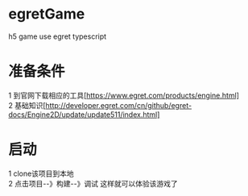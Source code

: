 # egretGame
 h5 game use egret typescript
# 准备条件
 1 到官网下载相应的工具[https://www.egret.com/products/engine.html] <br />
 2 基础知识[http://developer.egret.com/cn/github/egret-docs/Engine2D/update/update511/index.html]<br />
# 启动
 1 clone该项目到本地<br />
 2 点击项目--》构建--》调试
 这样就可以体验该游戏了
 
